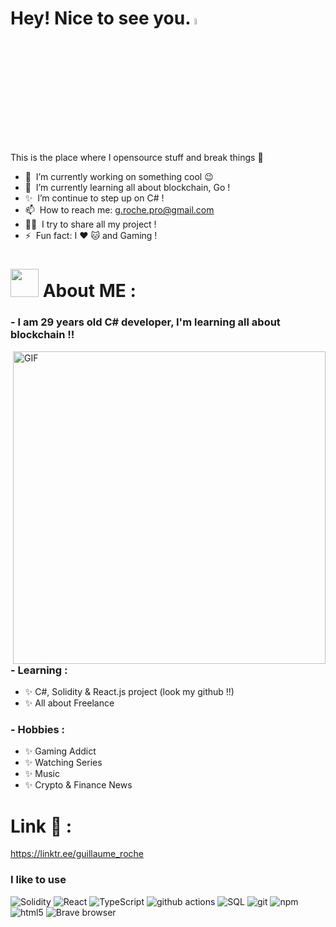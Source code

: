 # Hey! Nice to see you. <a href="https://www.gautamkrishnar.com/"><img src="https://media.giphy.com/media/hvRJCLFzcasrR4ia7z/giphy.gif" width="5%"></a>
This is the place where I opensource stuff and break things :rofl:

- 🔭 &nbsp;I’m currently working on something cool :wink:
- 🌱 &nbsp;I’m currently learning all about blockchain, Go ! 
- ✨ &nbsp;I’m continue to step up on C# !
- 📫 &nbsp;How to reach me: g.roche.pro@gmail.com
- 👨‍💻 &nbsp;I try to share all my project !
- ⚡ &nbsp;Fun fact: I :heart: :cat: and Gaming !

# <img src="https://github.com/TheDudeThatCode/TheDudeThatCode/blob/master/Assets/Developer.gif" width="45" /> About ME :

### - I am 29 years old C# developer, I'm learning all about blockchain !!

<img hight="500" width="500" alt="GIF" align="right" src="https://github.com/Xx-Ashutosh-xX/Xx-Ashutosh-xX/blob/master/assets/1936.gif">

### - Learning :
- ✨ C#, Solidity & React.js project (look my github !!)
- ✨ All about Freelance

### - Hobbies : 
- ✨ Gaming Addict
- ✨ Watching Series
- ✨ Music
- ✨ Crypto & Finance News

# Link 💬 :
https://linktr.ee/guillaume_roche

<h3>I like to use</h3>
<p>
  <img alt="Solidity" src="https://img.shields.io/badge/-Solidity-363636?style=flat-square&logo=solidity&logoColor=white" />
  <img alt="React" src="https://img.shields.io/badge/-React-45b8d8?style=flat-square&logo=react&logoColor=white" />
  <img alt="TypeScript" src="https://img.shields.io/badge/-TypeScript-007ACC?style=flat-square&logo=typescript&logoColor=white" />
  <img alt="github actions" src="https://img.shields.io/badge/-Github_Actions-2088FF?style=flat-square&logo=github-actions&logoColor=white" />
  <img alt="SQL" src="https://img.shields.io/badge/-SQL-4479A1?style=flat-square&logo=mysql&logoColor=white" />
  <img alt="git" src="https://img.shields.io/badge/-Git-F05032?style=flat-square&logo=git&logoColor=white" />
  <img alt="npm" src="https://img.shields.io/badge/-NPM-CB3837?style=flat-square&logo=npm&logoColor=white" />
  <img alt="html5" src="https://img.shields.io/badge/-HTML5-E34F26?style=flat-square&logo=html5&logoColor=white" />
  <img alt="Brave browser" src="https://img.shields.io/badge/-Brave_Browser-FB542B?style=flat-square&logo=brave&logoColor=white" />
</p>
